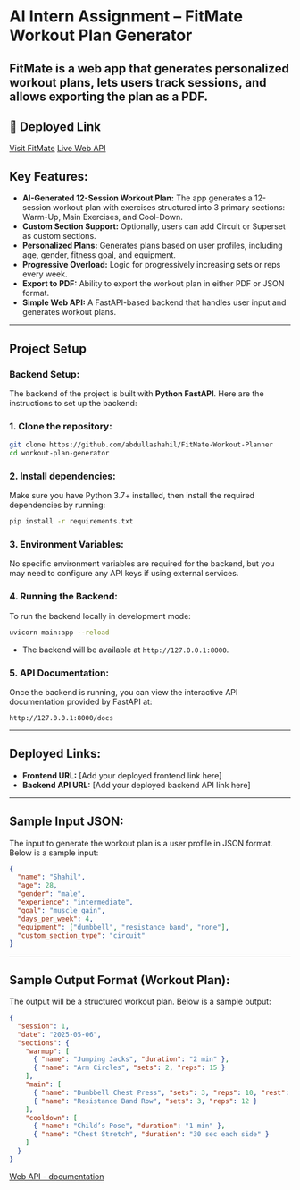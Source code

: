 
# **AI Intern Assignment – FitMate Workout Plan Generator**

FitMate is a web app that generates personalized workout plans, lets users track sessions, and allows exporting the plan as a PDF.
---

## 🔗 Deployed Link

[Visit FitMate](https://taskified-frontend.netlify.app/)
[Live Web API](https://fitmate-workout-planner.onrender.com/)

## **Key Features:**
- **AI-Generated 12-Session Workout Plan:** The app generates a 12-session workout plan with exercises structured into 3 primary sections: Warm-Up, Main Exercises, and Cool-Down.
- **Custom Section Support:** Optionally, users can add Circuit or Superset as custom sections.
- **Personalized Plans:** Generates plans based on user profiles, including age, gender, fitness goal, and equipment.
- **Progressive Overload:** Logic for progressively increasing sets or reps every week.
- **Export to PDF:** Ability to export the workout plan in either PDF or JSON format.
- **Simple Web API:** A FastAPI-based backend that handles user input and generates workout plans.

---

## **Project Setup**

### **Backend Setup:**
The backend of the project is built with **Python FastAPI**. Here are the instructions to set up the backend:

### **1. Clone the repository:**
```bash
git clone https://github.com/abdullashahil/FitMate-Workout-Planner
cd workout-plan-generator
```

### **2. Install dependencies:**
Make sure you have Python 3.7+ installed, then install the required dependencies by running:
```bash
pip install -r requirements.txt
```

### **3. Environment Variables:**
No specific environment variables are required for the backend, but you may need to configure any API keys if using external services.

### **4. Running the Backend:**
To run the backend locally in development mode:
```bash
uvicorn main:app --reload
```
- The backend will be available at `http://127.0.0.1:8000`.

### **5. API Documentation:**
Once the backend is running, you can view the interactive API documentation provided by FastAPI at:
```plaintext
http://127.0.0.1:8000/docs
```

---

## **Deployed Links:**
- **Frontend URL:** [Add your deployed frontend link here]
- **Backend API URL:** [Add your deployed backend API link here]

---

## **Sample Input JSON:**
The input to generate the workout plan is a user profile in JSON format. Below is a sample input:

```json
{
  "name": "Shahil",
  "age": 28,
  "gender": "male",
  "experience": "intermediate",
  "goal": "muscle gain",
  "days_per_week": 4,
  "equipment": ["dumbbell", "resistance band", "none"],
  "custom_section_type": "circuit"
}

```

---

## **Sample Output Format (Workout Plan):**
The output will be a structured workout plan. Below is a sample output:

```json
{
  "session": 1,
  "date": "2025-05-06",
  "sections": {
    "warmup": [
      { "name": "Jumping Jacks", "duration": "2 min" },
      { "name": "Arm Circles", "sets": 2, "reps": 15 }
    ],
    "main": [
      { "name": "Dumbbell Chest Press", "sets": 3, "reps": 10, "rest": "60s", "tempo": "2-1-1" },
      { "name": "Resistance Band Row", "sets": 3, "reps": 12 }
    ],
    "cooldown": [
      { "name": "Child’s Pose", "duration": "1 min" },
      { "name": "Chest Stretch", "duration": "30 sec each side" }
    ]
  }
}
```

[Web API - documentation](https://fitmate-workout-planner.onrender.com/docs)